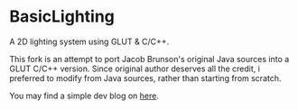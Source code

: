 # BasicLighting

A 2D lighting system using GLUT & C/C++.

This fork is an attempt to port Jacob Brunson's original Java sources into a GLUT C/C++ version. Since original author deserves all the credit, i preferred to modify from Java sources, rather than starting from scratch.

You may find a simple dev blog on [here](http://abekkine.github.io/BasicLighting).

